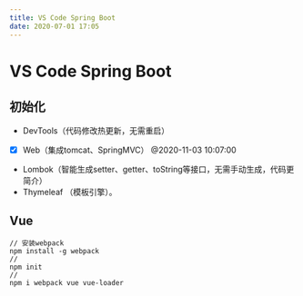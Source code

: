 ```yaml
---
title: VS Code Spring Boot
date: 2020-07-01 17:05
---
```


# VS Code Spring Boot

## 初始化
- DevTools（代码修改热更新，无需重启）
- [x] Web（集成tomcat、SpringMVC） @2020-11-03 10:07:00
- Lombok（智能生成setter、getter、toString等接口，无需手动生成，代码更简介）
- Thymeleaf （模板引擎）。

## Vue
```
// 安装webpack
npm install -g webpack 
// 
npm init
//
npm i webpack vue vue-loader

```